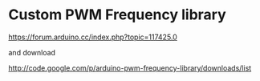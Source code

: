 # Custom PWM Frequency library

https://forum.arduino.cc/index.php?topic=117425.0

and download

http://code.google.com/p/arduino-pwm-frequency-library/downloads/list
